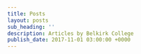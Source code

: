 ```yaml
---
title: Posts
layout: posts
sub_heading: ''
description: Articles by Belkirk College
publish_date: 2017-11-01 03:00:00 +0000
---
```

